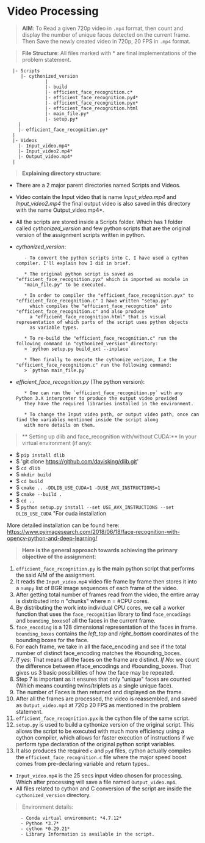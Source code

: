 # Video Processing

> **AIM**: To Read a given 720p video in `.mp4` format, then count and display the number of unique faces detected on the current frame. Then Save the newly created 
         video in 720p, 20 FPS in `.mp4` format.
         
> **File Structure**:
All files marked with * are final implementations of the problem statement.

      |- Scripts
         |- cythonized_version
                  |
                  |- build
                  |- efficient_face_recognition.c*
                  |- efficient_face_recognition.pyd*
                  |- efficient_face_recognition.pyx*
                  |- efficient_face_recognition.html
                  |- main_file.py*
                  |- setup.py*
        |
        |- efficient_face_recognition.py*
      |
      |- Videos
        |- Input_video.mp4*
        |- Input_video2.mp4*
        |- Output_video.mp4*
      |
        
> **Explaining directory structure**:

 * There are a 2 major parent directories named Scripts and Videos.
         
 * Video contain the Input video that is name *Input_video.mp4* and *Input_video2.mp4* the final output video is also saved in this directory with the name Output_video.mp4*.
         
* All the scripts are stored inside a Scripts folder. Which has 1 folder called *cythonized_version* and few python scripts that are the original version of the assignment scripts written in python.
         
- *cythonized_version*: 

         - To convert the python scripts into C, I have used a cython compiler. I'll explain how I did in brief.
         
         * The original python script is saved as "efficient_face_recognition.pyx" which is imported as module in 
         "main_file.py" to be executed.
         
         * In order to compiler the "efficient_face_recognition.pyx" to "efficient_face_recognition.c" I have written "setup.py" 
           which compiles the "efficient_face_recognition" into "efficient_face_recognition.c" and also produce 
           a "efficient_face_recognition.html" that is visual representation of which parts of the script uses python objects 
           as variable types.
           
         * To re-build the "efficient_face_recognition.c" run the following command in "cythonized_version" directory:
         > `python setup.py build_ext --inplace`
         
         * Then finally to execute the cythonize verizon, I.e the "efficient_face_recognition.c" run the following command:
         > `python main_file.py`

- *efficient_face_recognition.py* (The python version):

         * One can run the `efficient_face_recognition.py` with any Python 3.X interpreter to produce the output video provided 
         they have the required libraries installed in the environment.
         
         * To change the Input video path, or output video path, once can find the variables mentioned inside the script along 
         with more details on them.
         
> ** Setting up dlib and face_recognition with/without CUDA:** In your virtual environment (if any):

* $ `pip install dlib`
* $ 'git clone https://github.com/davisking/dlib.git'
* $ `cd dlib`
* $ `mkdir build`
* $ `cd build`
* $ `cmake .. -DDLIB_USE_CUDA=1 -DUSE_AVX_INSTRUCTIONS=1`
* $ `cmake --build .`
* $ `cd ..`
* $ `python setup.py install --set USE_AVX_INSTRUCTIONS --set DLIB_USE_CUDA` "For cuda installation

More detailed installation can be found here: https://www.pyimagesearch.com/2018/06/18/face-recognition-with-opencv-python-and-deep-learning/
          
> **Here is the general approach towards achieving the primary objective of the assignment**:

1. `efficient_face_recognition.py` is the main python script that performs the said AIM of the assignment. 
2. It reads the `Input_video.mp4` video file frame by frame then stores it into a `numpy` list of BGR image sequences of each frame of the video.
3. After getting total number of frames read from the video, the entire array is distributed into n "chunks" where n = #CPU cores.
4. By distributing the work into individual CPU cores, we call a worker function that uses the `face_recognition` library to find `face_encodings` and `bounding_boxes`of all      the faces in the current frame.
5. `face_encoding` is a 128 dimensional representation of the faces in frame. `bounding_boxes` contains the *left_top* and *right_bottom* coordinates of the bounding              boxes for      the face.
6. For each frame, we take in all the face_encoding and see if the total number of distinct face_encoding matches the #bounding_boces.
7. *If yes*: That means all the faces on the frame are distinct.
   *If No*: we count the difference between #face_encodings and #bounding_boxes. That gives us 3 basic possibilities of how the face may be repeated.
8. Step 7 is important as it ensures that only "unique" faces are counted (Which means counting twins/triplets as a single unique face).
9. The number of Faces is then returned and displayed on the frame.
10. After all the frames are processed, the video is reassembled, and saved as `Output_video.mp4` at 720p 20 FPS as mentioned in the problem statement.
11. `efficient_face_recognition.pyx` is the cython file of the same script. 
12. `setup.py`  is used to build a cythonize version of the original script. This allows the script to be executed with much more efficiency using a cython compiler, which allows for faster execution of instructions if we perform type declaration of the original python script variables.
13. It also produces the required `c` and `pyd` files, cython actually compiles the `efficient_face_recognition.c` file where the major speed boost comes from pre-declaring variable and return types..

* `Input_video.mp4` is the 25 secs input video chosen for processing. Which after processing will save a file named `Output_video.mp4`.
* All files related to cython and C conversion of the script are inside the `cythonized_version` directory.



> Environment details:

         - Conda virtual environment: *4.7.12*
         - Python *3.7*
         - cython *0.29.21*
         - Library Information is available in the script.




